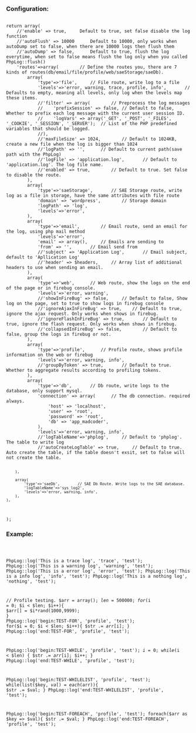 <h3>Configuration:</h3>
<code>
return array(
	//'enable' => true,		Default to true, set false disable the log function
	//'autoFlush' => 10000		Default to 10000, only works when autoDump set to false, when there are 10000 logs then flush them
	//'autoDump' => false,		Default to true, flush the log everytime, when set to false means flush the log only when you called PhpLog::flush()
	'routes'=>array(		// Define the routes you, there are 7 kinds of routes(db/email/file/profile/web/saeStorage/saeDb).
		array(
			'type'=>'file',		// File route, write log to a file
			'levels'=>'error, warning, trace, profile, info',		// Defaults to empty, meaning all levels, only log when the levels map these items.
			//'filter' => array(		// Preprocess the log messages
			//    'prefixSession' => false,	// Default to false, Whether to prefix each log message with the current user session ID.
			//	  'logVars' => array('_GET', '_POST', '_FILES', '_COOKIE', '_SESSION', '_SERVER');	// List of the PHP predefined variables that should be logged.
			//),
			//'maxFileSize' => 1024,		// Default to 1024KB, create a new file when the log is bigger than 1024
			//'logPath' => '', 		// Default to current path(save path with the PhpLog)
			//'logFile' => 'application.log', 		// Default to 'application.log'. The log file name.
			//'enabled' => true,		// Default to true. Set false to disable the route.
		),
		array(
			'type'=>'saeStorage',		// SAE Storage route, write log as a file in storage, have the same attributes with file route
			'domain' => 'wordpress',		// Storage domain
			'logPath' => 'log',			
			'levels'=>'error',
		),
		array(
			'type'=>'email',		// Email route, send an email for the log, using php mail method
			'levels'=>'error',
			'email' => array(),		// Emails are sending to
			'from' => '',		// Email send from
			//'subject' => 'Application Log',		// Email subject, default to 'Apllication Log'
			//'header' => $headers,		// Array list of additional headers to use when sending an email.
		),
		array(
			'type'=>'web',		// Web route, show the logs on the end of the page or in firebug console.
			'levels'=>'error, warning',
			//'showInFireBug' => false,		// Default to false, Show log on the page, set to true to show logs in firebug console
			//'ignoreAjaxInFireBug' => true, 	// Default to true, ignore the ajax request. Only works when shows in firebug.
			//'ignoreFlashInFireBug' => true,		// Default to true, ignore the flash request. Only works when shows in firebug.
			//'collapsedInFireBug' => false, 		// Default to false, group the logs in firebug or not.
		),
		array(
			'type'=>'profile',		// Profile route, shows profile information on the web or firebug
			'levels'=>'error, warning, info',
			//'groupByToken' => true,		// Default to true. Whether to aggregate results according to profiling tokens.
		),
		array(
			'type'=>'db',		// Db route, write logs to the database, only support mysql.
			'connection' => array(		// The db connection. required always.
				'host' => 'localhost',
				'user' => 'root',
				'password' => 'root',
				'db' => 'app_madcoder',
			),
			'levels'=>'error, warning, info',
			//'logTableName'=>'phplog',		// Default to 'phplog'. The table to write log 
			//'autoCreateLogTable' => true,		// Default to true. Auto create the table, if the table doesn't exsit, set to false will not create the table.
			
		),

		array(
			'type'=>'saeDb',		// SAE Db Route. Write logs to the SAE database.
			'logTableName'=>'sys_log2',
			'levels'=>'error, warning, info',
		),
	),
);
</code>


<h3>Example:</h3>
<code>

PhpLog::log('This is a trace log', 'trace', 'test'); 
PhpLog::log('This is a warning log', 'warning', 'test'); 
PhpLog::log('This is a error log', 'error', 'test'); 
PhpLog::log('This is a info log', 'info', 'test'); 
PhpLog::log('This is a nothing log', 'nothing', 'test');


// Profile testing.
$arr = array();
$len = 500000;
for($i = 0; $i < $len; $i++){
	$arr[] = $i*rand(1000,9999);
}
PhpLog::log('begin:TEST-FOR', 'profile', 'test');
for($i = 0; $i < $len; $i++){
	$str .= $arr[$i];
}
PhpLog::log('end:TEST-FOR', 'profile', 'test'); 

PhpLog::log('begin:TEST-WHILE', 'profile', 'test');
$i = 0;
while($i < $len) {
	$str .= $arr[$i];
	$i++;
}
PhpLog::log('end:TEST-WHILE', 'profile', 'test'); 

PhpLog::log('begin:TEST-WHILELIST', 'profile', 'test');
while(list($key, $val) = each($arr)){
	$str .= $val;
}
PhpLog::log('end:TEST-WHILELIST', 'profile', 'test'); 

PhpLog::log('begin:TEST-FOREACH', 'profile', 'test');
foreach($arr as $key => $val){
	$str .= $val;
}
PhpLog::log('end:TEST-FOREACH', 'profile', 'test'); 


</code>